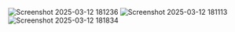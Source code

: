
![Screenshot 2025-03-12 181236](https://github.com/user-attachments/assets/af32666e-f8df-4baf-ac3d-cef0afcb3ba9)
![Screenshot 2025-03-12 181113](https://github.com/user-attachments/assets/577d371f-b672-46e3-9552-570a8cc900b8)
![Screenshot 2025-03-12 181834](https://github.com/user-attachments/assets/861e03e9-0357-43d2-9ecf-bd625c6c2a36)
